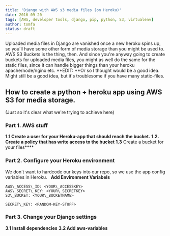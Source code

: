 ```yaml
---
title: 'Django with AWS s3 media files (on Heroku)'
date: 2016-09-20
tags: [AWS, developer tools, django, pip, python, S3, virtualenv]
author: tomfa
status: draft
---
```


Uploaded media files in Django are vanished once a new heroku spins up, so you'll have some other form of media storage than you might be used to. AWS S3 Buckets is the thing, then. And since you're anyway going to create buckets for uploaded media files, you might as well do the same for the static files, since it can handle bigger things than your heroku apache/node/nginx etc. **EDIT: **Or so I thought would be a good idea. Might still be a good idea, but it's troublesome if you have many static-files.

## How to create a python + heroku app using AWS S3 for media storage.

(Just so it's clear what we're trying to achieve here)

### Part 1. AWS stuff

**1.1 Create a user for your Heroku-app that should reach the bucket.** **1.2. Create a policy that has write access to the bucket** **1.3** Create a bucket for your files\*\*\*\*

### Part 2. Configure your Heroku environment

We don't want to hardcode our keys into our repo, so we use the app config variables in Heroku.   **Add Environment Variabels**

```
AWS\_ACCESS\_ID: <YOUR\_ACCESSKEY>
AWS\_SECRET\_KEY: <YOUR\_SECRETKEY>
S3\_BUCKET: <YOUR\_BUCKETNAME>

SECRET\_KEY: <RANDOM-KEY-STUFF>
```

### Part 3. Change your Django settings

**3.1 Install dependencies** **3.2 Add aws-variables**
